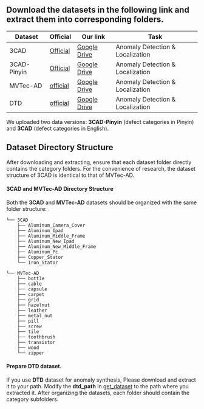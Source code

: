 

## Download the datasets in the following link and extract them into corresponding folders.
| Dataset | Official | Our link | Task
|------------|------------------|------------------| ------------------|
| 3CAD    | [Official](https://drive.google.com/file/d/1BIX0H8TZp0wmrAnXPw8_aCAIX1j1Fzwz/view?usp=sharing) | [Google Drive](https://drive.google.com/file/d/1BIX0H8TZp0wmrAnXPw8_aCAIX1j1Fzwz/view?usp=sharing) | Anomaly Detection & Localization |
| 3CAD-Pinyin    | [Official](https://drive.google.com/file/d/1zhCHL6oH8_IuEkU72F-9bltroiBHmmcH/view?usp=sharing) | [Google Drive](https://drive.google.com/file/d/1zhCHL6oH8_IuEkU72F-9bltroiBHmmcH/view?usp=sharing) | Anomaly Detection & Localization |
| MVTec-AD    | [official](https://www.mvtec.com/company/research/datasets/mvtec-ad) | [Google Drive](https://drive.google.com/file/d/1qImSm9GFZEag67hJeTNyVhon8hVLnwyO/view?usp=sharing) | Anomaly Detection & Localization |
| DTD    | [official](https://www.robots.ox.ac.uk/~vgg/data/dtd/) | [Google Drive](https://drive.google.com/file/d/171A3_RGjRsLxdqdY4g42Efecj3WzWNjI/view?usp=sharing) | Anomaly Detection & Localization | 

We uploaded two data versions: **3CAD-Pinyin** (defect categories in Pinyin) and **3CAD** (defect categories in English).

## Dataset Directory Structure

After downloading and extracting, ensure that each dataset folder directly contains the category folders. For the convenience of research, the dataset structure of 3CAD is identical to that of MVTec-AD.

#### 3CAD and MVTec-AD Directory Structure
Both the **3CAD** and **MVTec-AD** datasets should be organized with the same folder structure:


```
└── 3CAD
    ├── Aluminum_Camera_Cover
    ├── Aluminum_Ipad
    ├── Aluminum_Middle_Frame
    ├── Aluminum_New_Ipad
    ├── Aluminum_New_Middle_Frame
    ├── Aluminum_Pc
    ├── Copper_Stator
    └── Iron_Stator
```

```
└── MVTec-AD
    ├── bottle
    ├── cable
    ├── capsule
    ├── carpet
    ├── grid
    ├── hazelnut
    ├── leather
    ├── metal_nut
    ├── pill
    ├── screw
    ├── tile
    ├── toothbrush
    ├── transistor
    ├── wood
    └── zipper
```
#### Prepare DTD dataset.
If you use **DTD** dataset for anomaly synthesis, Please download and extract it to your path. Modify the **dtd_path** in [get_dataset](../utils.py) to the path where you extracted it.
After organizing the datasets, each folder should contain the category subfolders. 

